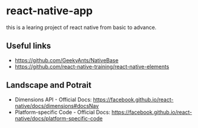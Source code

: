 # react-native-app

this is a learing project of react native from basic to advance.

## Useful links

- https://github.com/GeekyAnts/NativeBase
- https://github.com/react-native-training/react-native-elements

## Landscape and Potrait

- Dimensions API - Official Docs: https://facebook.github.io/react-native/docs/dimensions#docsNav
- Platform-specific Code - Official Docs: https://facebook.github.io/react-native/docs/platform-specific-code
